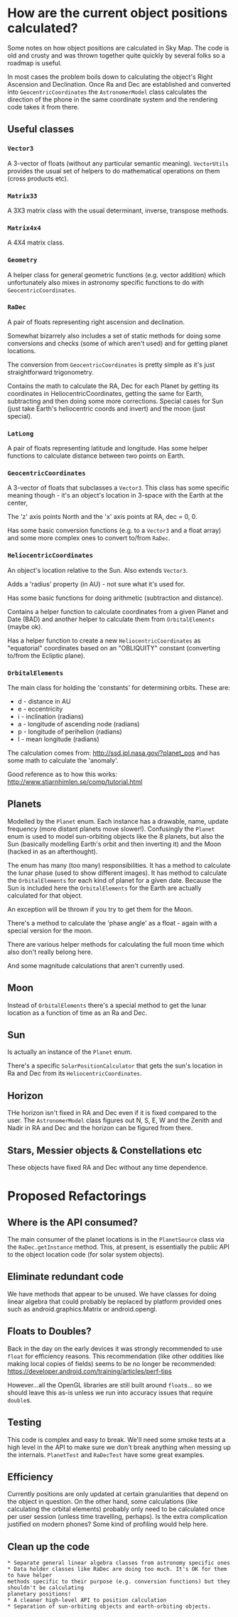 # How are the current object positions calculated?

Some notes on how object positions are calculated in Sky Map. The code is old and crusty and
was thrown together quite quickly by several folks so a roadmap is useful.

In most cases the problem boils down to calculating the object's Right Ascension and Declination.
Once Ra and Dec are established and converted into
 `GeocentricCoordinates` the `AstronomerModel` class calculates
 the direction of the phone in the same coordinate system and the 
 rendering code takes it from there.

## Useful classes
### `Vector3`
A 3-vector of floats (without any particular semantic meaning). `VectorUtils` provides the usual set of
helpers to do mathematical operations on them (cross products etc). 

### `Matrix33`

A 3X3 matrix class with the usual determinant, inverse, transpose methods.

### `Matrix4x4`

A 4X4 matrix class.

### `Geometry`

A helper class for general geometric functions (e.g. vector addition)
which unfortunately also mixes in astronomy specific functions
to do with `GeocentricCoordinates`.

### `RaDec`
A pair of floats representing right ascension and declination.

Somewhat bizarrely also includes a set of static methods for doing some conversions and checks
(some of which aren't used) and for getting planet locations.

The conversion from `GeocentricCoordinates` is pretty simple as it's just straightforward trigonometry.

Contains the math to calculate the RA, Dec for each Planet by
getting its coordinates in HeliocentricCoordinates, getting the same
for Earth, subtracting and then doing some more corrections.
Special cases for Sun (just take Earth's heliocentric coords and invert)
and the moon (just special).

### `LatLong`
A pair of floats representing latitude and longitude. Has some
helper functions to calculate distance between two points on Earth.

### `GeocentricCoordinates`
A 3-vector of floats that subclasses a `Vector3`.
This class has some specific meaning
though - it's an object's location in 3-space with the Earth at the center,

The 'z' axis points North and the 'x' axis points at RA, dec = 0, 0.

Has some basic conversion functions (e.g. to a `Vector3` and a float array) and
some more complex ones to convert to/from `RaDec`.

### `HeliocentricCoordinates`
An object's location relative to the Sun.  Also extends `Vector3`.

Adds a 'radius' property (in AU) - not sure what it's used for.

Has some basic functions for doing arithmetic (subtraction and distance).

Contains a helper function to calculate coordinates from a given Planet and Date
(BAD) and another helper to calculate them from `OrbitalElements` (maybe ok).

Has a helper function to create a new `HeliocentricCoordinates` as "equatorial" coordinates
based on an "OBLIQUITY" constant (converting to/from the Ecliptic plane).

### `OrbitalElements`

The main class for holding the 'constants' for determining
orbits. These are:

   * d - distance in AU
   * e - eccentricity
   * i - inclination (radians)
   * a - longitude of ascending node (radians)
   * p - longitude of perihelion (radians)
   * l - mean longitude (radians)

The calculation comes from: http://ssd.jpl.nasa.gov/?planet_pos
and has some math to calculate the 'anomaly'.

Good reference as to how this works: http://www.stjarnhimlen.se/comp/tutorial.html


## Planets
Modelled by the `Planet` enum. Each instance has a drawable, name,
update frequency (more distant planets move slower!). Confusingly the `Planet` enum is used to model sun-orbiting objects like the 8 planets, but also the Sun (basically modelling Earth's orbit and then inverting it) and the Moon (hacked in as an afterthought).

The enum has many (too many) responsibilities. It has a method
to calculate the lunar phase (used to show different images).
It has method to calculate the `OrbitalElements` for each kind
of planet for a given date. Because the Sun is included here
the `OrbitalElements` for the Earth are actually calculated
for that object.

An exception will be thrown if you try
to get them for the Moon.

There's a method to calculate the 'phase angle' as a float - again
with a special version for the moon.

There are various helper methods for calculating the full moon time which
also don't really belong here.

And some magnitude calculations that aren't currently used.


## Moon
Instead of `OrbitalElements` there's a special method to get
the lunar location as a function of time as an Ra and Dec.

## Sun
Is actually an instance of the `Planet` enum.

There's a specific `SolarPositionCalculator` that gets the sun's location
in Ra and Dec from its `HeliocentricCoordinates`.

## Horizon

THe horizon isn't fixed in RA and Dec even if it is fixed compared
to the user. The `AstronomerModel` class figures out N, S, E, W and
the Zenith and Nadir in RA and Dec and the horizon can be figured from
there.

## Stars, Messier objects & Constellations etc

These objects have fixed RA and Dec without any time dependence.

# Proposed Refactorings
## Where is the API consumed?
The main consumer of the planet locations is in the `PlanetSource` class via the `RaDec.getInstance` method. This, at present, is essentially the public API to the object location code (for solar system objects).

## Eliminate redundant code

We have methods that appear to be unused. We have classes for doing linear algebra that could probably be replaced by platform provided ones such as 
android.graphics.Matrix or android.opengl.

## Floats to Doubles?

Back in the day on the early devices it was strongly recommended to use `float` for efficiency reasons. This recommendation (like other oddities like making local copies of fields) seems to be no longer be recommended: https://developer.android.com/training/articles/perf-tips

However...all the OpenGL libraries are still built around `float`s... so we should leave this as-is unless we run into accuracy issues that require `double`s.

## Testing

This code is complex and easy to break. We'll need some smoke tests at a high level in the API to make sure we don't break anything when messing up the internals.
`PlanetTest` and `RaDecTest` have some great examples.

## Efficiency

Currently positions are only updated at certain granularities that depend on the object in question.
On the other hand, some calculations (like calculating the orbital elements) probably only need
to be calculated once per user session (unless time travelling, perhaps). Is the extra complication
justified on modern phones? Some kind of profiling would help here.

## Clean up the code
    * Separate general linear algebra classes from astronomy specific ones
    * Data holder classes like RaDec are doing too much. It's OK for them to have helper
    methods specific to their purpose (e.g. conversion functions) but they shouldn't be calculating
    planetary positions!
    * A cleaner high-level API to position calculation
    * Separation of sun-orbiting objects and earth-orbiting objects.
